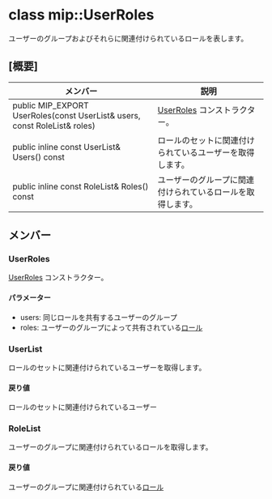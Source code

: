 # <a name="class-mipuserroles"></a>class mip::UserRoles 
ユーザーのグループおよびそれらに関連付けられているロールを表します。
  
## <a name="summary"></a>[概要]
 メンバー                        | 説明                                
--------------------------------|---------------------------------------------
public MIP_EXPORT UserRoles(const UserList& users, const RoleList& roles)  |  [UserRoles](#classmip_1_1_user_roles) コンストラクター。
public inline const UserList& Users() const  |  ロールのセットに関連付けられているユーザーを取得します。
public inline const RoleList& Roles() const  |  ユーザーのグループに関連付けられているロールを取得します。
  
## <a name="members"></a>メンバー
  
### <a name="userroles"></a>UserRoles
[UserRoles](#classmip_1_1_user_roles) コンストラクター。
  
#### <a name="parameters"></a>パラメーター
* users: 同じロールを共有するユーザーのグループ 
* roles: ユーザーのグループによって共有されている[ロール](#classmip_1_1_roles)
  
### <a name="userlist"></a>UserList
ロールのセットに関連付けられているユーザーを取得します。
  
#### <a name="returns"></a>戻り値
ロールのセットに関連付けられているユーザー
  
### <a name="rolelist"></a>RoleList
ユーザーのグループに関連付けられているロールを取得します。
  
#### <a name="returns"></a>戻り値
ユーザーのグループに関連付けられている[ロール](#classmip_1_1_roles)